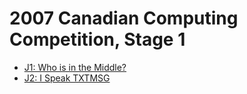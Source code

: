 # 2007 Canadian Computing Competition, Stage 1

* [J1: Who is in the Middle?][]
* [J2: I Speak TXTMSG][]

[J1: Who is in the Middle?]: http://wcipeg.com/problems/desc/ccc07j1
[J2: I Speak TXTMSG]:        http://wcipeg.com/problems/desc/ccc07j2
